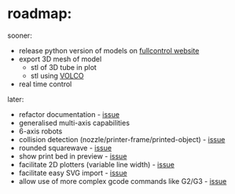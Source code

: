 # roadmap:

sooner:
- release python version of models on [fullcontrol website](https://fullcontrol.xyz)
- export 3D mesh of model
    - stl of 3D tube in plot
    - stl using [VOLCO](https://doi.org/10.1016/j.addma.2018.04.004)
- real time control

later:
- refactor documentation - [issue](https://github.com/FullControlXYZ/fullcontrol/issues/10)
- generalised multi-axis capabilities
- 6-axis robots
- collision detection (nozzle/printer-frame/printed-object) - [issue](https://github.com/FullControlXYZ/fullcontrol/issues/21)
- rounded squarewave - [issue](https://github.com/FullControlXYZ/fullcontrol/issues/34)
- show print bed in preview - [issue](https://github.com/FullControlXYZ/fullcontrol/issues/9)
- facilitate 2D plotters (variable line width) - [issue](https://github.com/FullControlXYZ/fullcontrol/issues/15)
- facilitate easy SVG import - [issue](https://github.com/FullControlXYZ/fullcontrol/issues/11)
- allow use of more complex gcode commands like G2/G3 - [issue](https://github.com/FullControlXYZ/fullcontrol/issues/2)